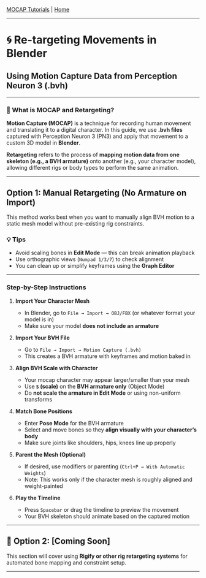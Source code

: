 [MOCAP Tutorials](README.md) | [Home](../../README.md)

-------------------------------------------------------------------------------

# 🌀 Re-targeting Movements in Blender  
## Using Motion Capture Data from Perception Neuron 3 (.bvh)

---

### 📌 What is MOCAP and Retargeting?

**Motion Capture (MOCAP)** is a technique for recording human movement and translating it to a digital character. In this guide, we use **.bvh files** captured with Perception Neuron 3 (PN3) and apply that movement to a custom 3D model in **Blender**.

**Retargeting** refers to the process of **mapping motion data from one skeleton (e.g., a BVH armature)** onto another (e.g., your character model), allowing different rigs or body types to perform the same animation.

---

## Option 1: Manual Retargeting (No Armature on Import)

This method works best when you want to manually align BVH motion to a static mesh model without pre-existing rig constraints.

### 💡 Tips
- Avoid scaling bones in **Edit Mode** — this can break animation playback  
- Use orthographic views (`Numpad 1/3/7`) to check alignment  
- You can clean up or simplify keyframes using the **Graph Editor**

---

### Step-by-Step Instructions

1. **Import Your Character Mesh**  
   - In Blender, go to `File → Import → OBJ/FBX` (or whatever format your model is in)  
   - Make sure your model **does not include an armature**

2. **Import Your BVH File**  
   - Go to `File → Import → Motion Capture (.bvh)`  
   - This creates a BVH armature with keyframes and motion baked in

3. **Align BVH Scale with Character**  
   - Your mocap character may appear larger/smaller than your mesh  
   - Use **`S` (scale)** on the **BVH armature only** (Object Mode)  
   - Do **not scale the armature in Edit Mode** or using non-uniform transforms

4. **Match Bone Positions**  
   - Enter **Pose Mode** for the BVH armature  
   - Select and move bones so they **align visually with your character’s body**  
   - Make sure joints like shoulders, hips, knees line up properly

5. **Parent the Mesh (Optional)**  
   - If desired, use modifiers or parenting (`Ctrl+P → With Automatic Weights`)  
   - Note: This works only if the character mesh is roughly aligned and weight-painted

6. **Play the Timeline**  
   - Press `Spacebar` or drag the timeline to preview the movement  
   - Your BVH skeleton should animate based on the captured motion

---

## 🔄 Option 2: [Coming Soon]

This section will cover using **Rigify or other rig retargeting systems** for automated bone mapping and constraint setup.

---

